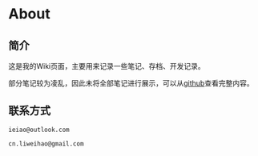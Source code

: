 # About

## 简介

这是我的Wiki页面，主要用来记录一些笔记、存档、开发记录。

部分笔记较为凌乱，因此未将全部笔记进行展示，可以从[github](https://github.com/ieiao/wiki)查看完整内容。

## 联系方式

`ieiao@outlook.com`

`cn.liweihao@gmail.com`
